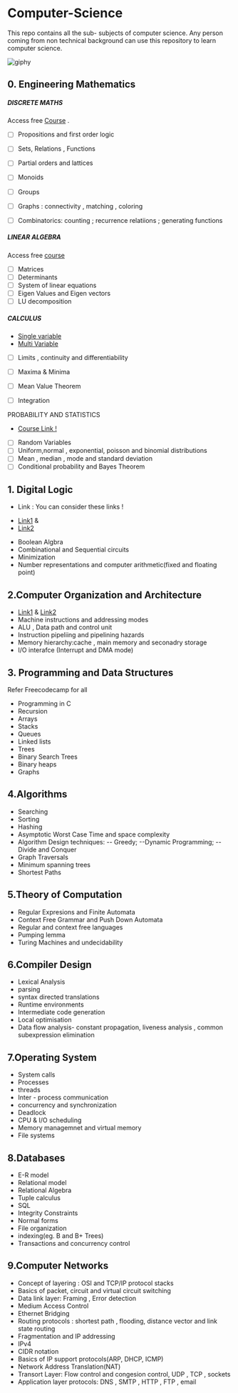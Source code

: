 
#  Computer-Science
This repo contains all the sub- subjects of computer science. Any person coming from non technical background can use this repository to learn computer science.

![giphy](https://user-images.githubusercontent.com/79036991/210357672-8f0311d8-48bf-4446-90b9-4eb66280f52e.gif)

## 0. Engineering Mathematics
#####  *DISCRETE MATHS* 

Access free [Course](https://ocw.mit.edu/courses/6-042j-mathematics-for-computer-science-fall-2010/) .

- [ ] Propositions and first order logic
- [ ] Sets, Relations , Functions
- [ ] Partial orders and lattices
- [ ] Monoids
- [ ] Groups
- [ ] Graphs : connectivity , matching , coloring
- [ ] Combinatorics: counting ; recurrence relatiions ; generating functions


##### *LINEAR ALGEBRA*
Access free [course](https://ocw.mit.edu/courses/18-06-linear-algebra-spring-2010/)

- [ ] Matrices
- [ ] Determinants
- [ ] System of linear equations
- [ ] Eigen Values and Eigen vectors
- [ ] LU decomposition

##### *CALCULUS*
+ [Single variable](https://ocw.mit.edu/courses/18-01-single-variable-calculus-fall-2006/) 
+ [Multi Variable](https://ocw.mit.edu/courses/18-02sc-multivariable-calculus-fall-2010/)

- [ ] Limits , continuity and differentiability
- [ ] Maxima & Minima
- [ ]  Mean Value Theorem
- [ ] Integration


PROBABILITY AND STATISTICS
+ [Course Link !](https://ocw.mit.edu/courses/6-041-probabilistic-systems-analysis-and-applied-probability-fall-2010/)

- [ ]  Random Variables 
- [ ] Uniform,normal , exponential, poisson and binomial distributions
- [ ] Mean , median , mode and standard deviation
- [ ] Conditional probability and Bayes Theorem

## 1. Digital Logic
- Link : You can consider these links !
+ [Link1](https://ocw.mit.edu/courses/6-071j-introduction-to-electronics-signals-and-measurement-spring-2006/)
 & 
+ [Link2](https://youtube.com/playlist?list=PLBlnK6fEyqRjMH3mWf6kwqiTbT798eAOm)

- Boolean Algbra
- Combinational and Sequential circuits
- Minimization
- Number representations and computer arithmetic(fixed and floating point)

## 2.Computer Organization and Architecture
- [Link1](https://youtube.com/playlist?list=PLBlnK6fEyqRgLLlzdgiTUKULKJPYc0A4q)
& [Link2](https://ocw.mit.edu/courses/6-823-computer-system-architecture-fall-2005/)
- Machine instructions and addressing modes
- ALU , Data path and control unit
- Instruction pipeliing and pipelining hazards
- Memory hierarchy:cache , main  memory and seconadry storage
- I/O interafce (Interrupt and DMA mode)
## 3. Programming and Data Structures
Refer Freecodecamp for all 
- Programming in C
- Recursion
- Arrays
- Stacks
- Queues
- Linked lists
- Trees
- Binary Search Trees
- Binary heaps
- Graphs
## 4.Algorithms
- Searching 
- Sorting
- Hashing
- Asymptotic Worst Case Time and space complexity
- Algorithm Design techniques:
-- Greedy;
--Dynamic Programming;
--Divide and Conquer
- Graph Traversals
- Minimum spanning trees
- Shortest Paths
## 5.Theory of Computation
- Regular Expresions and Finite Automata
- Context Free Grammar and Push Down Automata
- Regular and context free languages
- Pumping lemma
- Turing Machines and undecidability
## 6.Compiler Design
- Lexical Analysis
- parsing
- syntax directed translations
- Runtime environments
- Intermediate code generation
- Local optimisation
- Data flow analysis- constant propagation, liveness analysis , common subexpression elimination
## 7.Operating System
- System calls
- Processes
- threads
- Inter - process communication
- concurrency and synchronization
- Deadlock
- CPU & I/O scheduling
- Memory managemnet and virtual memory
- File systems
## 8.Databases
- E-R model
- Relational model
- Relational Algebra
- Tuple calculus
- SQL
- Integrity Constraints
- Normal forms
- File organization
- indexing(eg. B and B+ Trees)
- Transactions and concurrency control
## 9.Computer Networks
- Concept of layering : OSI and TCP/IP protocol stacks
- Basics of packet, circuit and virtual circuit switching 
- Data link layer: Framing , Error detection
- Medium Access Control
- Ethernet Bridging
- Routing protocols : shortest path , flooding, distance vector and link state routing
- Fragmentation and IP  addressing
- IPv4
- CIDR notation
- Basics of IP support protocols(ARP, DHCP, ICMP)
- Network Address Translation(NAT)
- Transort Layer: Flow control and congesion control, UDP , TCP , sockets
- Application layer protocols: DNS , SMTP , HTTP , FTP , email
